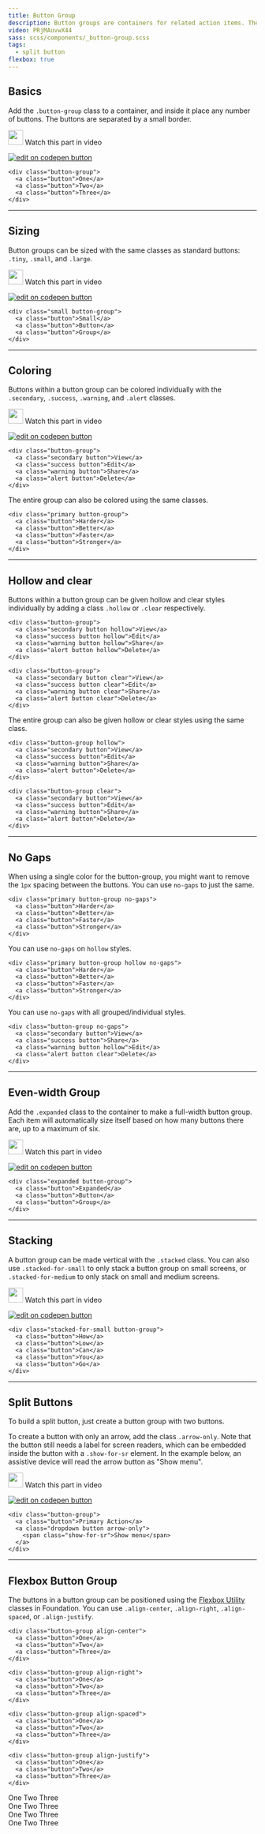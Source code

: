 ```yaml
---
title: Button Group
description: Button groups are containers for related action items. They're great when you need to display a group of actions in a bar. These build off the button styles and work perfectly with the grid.
video: PRjMAuvwX44
sass: scss/components/_button-group.scss
tags:
  - split button
flexbox: true
---
```


## Basics

Add the `.button-group` class to a container, and inside it place any number of buttons. The buttons are separated by a small border.

<p>
  <a class="" data-open-video="0:40"><img src="{{root}}assets/img/icons/watch-video-icon.svg" class="video-icon" height="30" width="30" alt=""> Watch this part in video</a>
</p>

<div class="docs-codepen-container">
  <a class="codepen-logo-link" href="https://codepen.io/ZURBFoundation/pen/JNvXam?editors=1000" target="_blank"><img src="{{root}}assets/img/logos/edit-in-browser.svg" class="" height="" width="" alt="edit on codepen button"></a>
</div>

```html_example
<div class="button-group">
  <a class="button">One</a>
  <a class="button">Two</a>
  <a class="button">Three</a>
</div>
```

---

## Sizing

Button groups can be sized with the same classes as standard buttons: `.tiny`, `.small`, and `.large`.

<p>
  <a class="" data-open-video="0:40"><img src="{{root}}assets/img/icons/watch-video-icon.svg" class="video-icon" height="30" width="30" alt=""> Watch this part in video</a>
</p>

<div class="docs-codepen-container">
  <a class="codepen-logo-link" href="https://codepen.io/ZURBFoundation/pen/dWeMwL?editors=1000" target="_blank"><img src="{{root}}assets/img/logos/edit-in-browser.svg" class="" height="" width="" alt="edit on codepen button"></a>
</div>

```html_example
<div class="small button-group">
  <a class="button">Small</a>
  <a class="button">Button</a>
  <a class="button">Group</a>
</div>
```

---

## Coloring

Buttons within a button group can be colored individually with the `.secondary`, `.success`, `.warning`, and `.alert` classes.

<p>
  <a class="" data-open-video="0:40"><img src="{{root}}assets/img/icons/watch-video-icon.svg" class="video-icon" height="30" width="30" alt=""> Watch this part in video</a>
</p>

<div class="docs-codepen-container">
  <a class="codepen-logo-link" href="https://codepen.io/ZURBFoundation/pen/KmRzEq?editors=1000" target="_blank"><img src="{{root}}assets/img/logos/edit-in-browser.svg" class="" height="" width="" alt="edit on codepen button"></a>
</div>

```html_example
<div class="button-group">
  <a class="secondary button">View</a>
  <a class="success button">Edit</a>
  <a class="warning button">Share</a>
  <a class="alert button">Delete</a>
</div>
```

The entire group can also be colored using the same classes.

```html_example
<div class="primary button-group">
  <a class="button">Harder</a>
  <a class="button">Better</a>
  <a class="button">Faster</a>
  <a class="button">Stronger</a>
</div>
```

---

## Hollow and clear

Buttons within a button group can be given hollow and clear styles individually by adding a class `.hollow` or `.clear` respectively.

```html_example
<div class="button-group">
  <a class="secondary button hollow">View</a>
  <a class="success button hollow">Edit</a>
  <a class="warning button hollow">Share</a>
  <a class="alert button hollow">Delete</a>
</div>

<div class="button-group">
  <a class="secondary button clear">View</a>
  <a class="success button clear">Edit</a>
  <a class="warning button clear">Share</a>
  <a class="alert button clear">Delete</a>
</div>
```

The entire group can also be given hollow or clear styles using the same class.

```html_example
<div class="button-group hollow">
  <a class="secondary button">View</a>
  <a class="success button">Edit</a>
  <a class="warning button">Share</a>
  <a class="alert button">Delete</a>
</div>

<div class="button-group clear">
  <a class="secondary button">View</a>
  <a class="success button">Edit</a>
  <a class="warning button">Share</a>
  <a class="alert button">Delete</a>
</div>
```

---

## No Gaps

When using a single color for the button-group, you might want to remove the `1px` spacing between the buttons. You can use `no-gaps` to just the same.

```html_example
<div class="primary button-group no-gaps">
  <a class="button">Harder</a>
  <a class="button">Better</a>
  <a class="button">Faster</a>
  <a class="button">Stronger</a>
</div>
```

You can use `no-gaps` on `hollow` styles.

```html_example
<div class="primary button-group hollow no-gaps">
  <a class="button">Harder</a>
  <a class="button">Better</a>
  <a class="button">Faster</a>
  <a class="button">Stronger</a>
</div>
```

You can use `no-gaps` with all grouped/individual styles.

```html_example
<div class="button-group no-gaps">
  <a class="secondary button">View</a>
  <a class="success button">Share</a>
  <a class="warning button hollow">Edit</a>
  <a class="alert button clear">Delete</a>
</div>
```

---

## Even-width Group

Add the `.expanded` class to the container to make a full-width button group. Each item will automatically size itself based on how many buttons there are, up to a maximum of six.

<p>
  <a class="" data-open-video="2:49"><img src="{{root}}assets/img/icons/watch-video-icon.svg" class="video-icon" height="30" width="30" alt=""> Watch this part in video</a>
</p>

<div class="docs-codepen-container">
  <a class="codepen-logo-link" href="https://codepen.io/ZURBFoundation/pen/bWMpXB?editors=1000" target="_blank"><img src="{{root}}assets/img/logos/edit-in-browser.svg" class="" height="" width="" alt="edit on codepen button"></a>
</div>

```html_example
<div class="expanded button-group">
  <a class="button">Expanded</a>
  <a class="button">Button</a>
  <a class="button">Group</a>
</div>
```

---

## Stacking

A button group can be made vertical with the `.stacked` class. You can also use `.stacked-for-small` to only stack a button group on small screens, or `.stacked-for-medium` to only stack on small and medium screens.

<p>
  <a class="" data-open-video="5:14"><img src="{{root}}assets/img/icons/watch-video-icon.svg" class="video-icon" height="30" width="30" alt=""> Watch this part in video</a>
</p>

<div class="docs-codepen-container">
  <a class="codepen-logo-link" href="https://codepen.io/ZURBFoundation/pen/bWMemL?editors=1000" target="_blank"><img src="{{root}}assets/img/logos/edit-in-browser.svg" class="" height="" width="" alt="edit on codepen button"></a>
</div>

```html_example
<div class="stacked-for-small button-group">
  <a class="button">How</a>
  <a class="button">Low</a>
  <a class="button">Can</a>
  <a class="button">You</a>
  <a class="button">Go</a>
</div>
```

---

## Split Buttons

To build a split button, just create a button group with two buttons.


To create a button with only an arrow, add the class `.arrow-only`. Note that the button still needs a label for screen readers, which can be embedded inside the button with a `.show-for-sr` element. In the example below, an assistive device will read the arrow button as "Show menu".

<p>
  <a class="" data-open-video="7:32"><img src="{{root}}assets/img/icons/watch-video-icon.svg" class="video-icon" height="30" width="30" alt=""> Watch this part in video</a>
</p>

<div class="docs-codepen-container">
  <a class="codepen-logo-link" href="https://codepen.io/ZURBFoundation/pen/GmdjKM?editors=1000" target="_blank"><img src="{{root}}assets/img/logos/edit-in-browser.svg" class="" height="" width="" alt="edit on codepen button"></a>
</div>

```html_example
<div class="button-group">
  <a class="button">Primary Action</a>
  <a class="dropdown button arrow-only">
    <span class="show-for-sr">Show menu</span>
  </a>
</div>
```

---

## Flexbox Button Group

The buttons in a button group can be positioned using the [Flexbox Utility](/sites/docs/flexbox-utilities.html#vanilla-flexbox-helper-classes) classes in Foundation. You can use `.align-center`, `.align-right`, `.align-spaced`, or `.align-justify`.

```html_example
<div class="button-group align-center">
  <a class="button">One</a>
  <a class="button">Two</a>
  <a class="button">Three</a>
</div>

<div class="button-group align-right">
  <a class="button">One</a>
  <a class="button">Two</a>
  <a class="button">Three</a>
</div>

<div class="button-group align-spaced">
  <a class="button">One</a>
  <a class="button">Two</a>
  <a class="button">Three</a>
</div>

<div class="button-group align-justify">
  <a class="button">One</a>
  <a class="button">Two</a>
  <a class="button">Three</a>
</div>
```

<article class="docs-component" id="docs-flexbox-buttongroup">
<div class="button-group align-center">
  <a class="button">One</a>
  <a class="button">Two</a>
  <a class="button">Three</a>
</div>

<div class="button-group align-right">
  <a class="button">One</a>
  <a class="button">Two</a>
  <a class="button">Three</a>
</div>

<div class="button-group align-spaced">
  <a class="button">One</a>
  <a class="button">Two</a>
  <a class="button">Three</a>
</div>

<div class="button-group align-justify">
  <a class="button">One</a>
  <a class="button">Two</a>
  <a class="button">Three</a>
</div>
</article>
